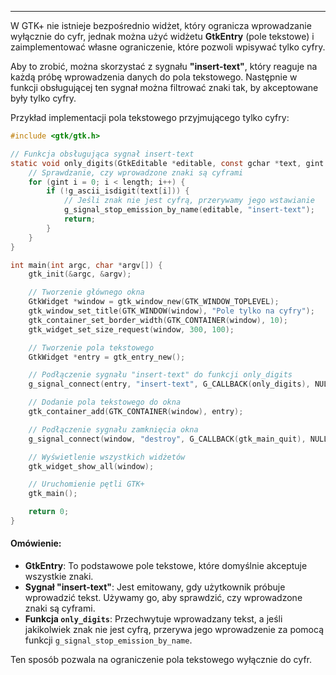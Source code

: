 
___

W GTK+ nie istnieje bezpośrednio widżet, który ogranicza wprowadzanie wyłącznie do cyfr, jednak można użyć widżetu **GtkEntry** (pole tekstowe) i zaimplementować własne ograniczenie, które pozwoli wpisywać tylko cyfry.

Aby to zrobić, można skorzystać z sygnału **"insert-text"**, który reaguje na każdą próbę wprowadzenia danych do pola tekstowego. Następnie w funkcji obsługującej ten sygnał można filtrować znaki tak, by akceptowane były tylko cyfry.

Przykład implementacji pola tekstowego przyjmującego tylko cyfry:

```c
#include <gtk/gtk.h>

// Funkcja obsługująca sygnał insert-text
static void only_digits(GtkEditable *editable, const gchar *text, gint length, gint *position, gpointer data) {
    // Sprawdzanie, czy wprowadzone znaki są cyframi
    for (gint i = 0; i < length; i++) {
        if (!g_ascii_isdigit(text[i])) {
            // Jeśli znak nie jest cyfrą, przerywamy jego wstawianie
            g_signal_stop_emission_by_name(editable, "insert-text");
            return;
        }
    }
}

int main(int argc, char *argv[]) {
    gtk_init(&argc, &argv);

    // Tworzenie głównego okna
    GtkWidget *window = gtk_window_new(GTK_WINDOW_TOPLEVEL);
    gtk_window_set_title(GTK_WINDOW(window), "Pole tylko na cyfry");
    gtk_container_set_border_width(GTK_CONTAINER(window), 10);
    gtk_widget_set_size_request(window, 300, 100);

    // Tworzenie pola tekstowego
    GtkWidget *entry = gtk_entry_new();

    // Podłączenie sygnału "insert-text" do funkcji only_digits
    g_signal_connect(entry, "insert-text", G_CALLBACK(only_digits), NULL);

    // Dodanie pola tekstowego do okna
    gtk_container_add(GTK_CONTAINER(window), entry);

    // Podłączenie sygnału zamknięcia okna
    g_signal_connect(window, "destroy", G_CALLBACK(gtk_main_quit), NULL);

    // Wyświetlenie wszystkich widżetów
    gtk_widget_show_all(window);

    // Uruchomienie pętli GTK+
    gtk_main();

    return 0;
}
```

#### Omówienie:
- **GtkEntry**: To podstawowe pole tekstowe, które domyślnie akceptuje wszystkie znaki.
- **Sygnał "insert-text"**: Jest emitowany, gdy użytkownik próbuje wprowadzić tekst. Używamy go, aby sprawdzić, czy wprowadzone znaki są cyframi.
- **Funkcja `only_digits`**: Przechwytuje wprowadzany tekst, a jeśli jakikolwiek znak nie jest cyfrą, przerywa jego wprowadzenie za pomocą funkcji `g_signal_stop_emission_by_name`.

Ten sposób pozwala na ograniczenie pola tekstowego wyłącznie do cyfr.
